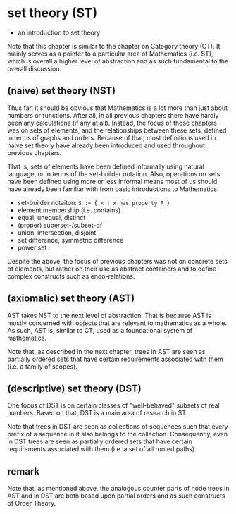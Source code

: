 
# set theory (ST)
- an introduction to set theory

Note that this chapter is similar to the chapter on Category theory (CT). It
mainly serves as a pointer to a particular area of Mathematics (i.e. ST), which
is overall a higher level of abstraction and as such fundamental to the overall
discussion.

<!-- ======================================================================= -->
## (naive) set theory (NST)

Thus far, it should be obvious that Mathematics is a lot more than just about
numbers or functions. After all, in all previous chapters there have hardly
been any calculations (if any at all). Instead, the focus of those chapters
was on sets of elements, and the relationships between these sets, defined in
terms of graphs and orders. Because of that, most definitions used in naive
set theory have already been introduced and used throughout previous chapters.

That is, sets of elements have been defined informally using natural language,
or in terms of the set-builder notation. Also, operations on sets have been
defined using more or less informal means most of us should have already been
familiar with from basic introductions to Mathematics.

* set-builder notaiton: `S := { x | x has property P }`
* element membership (i.e. contains)
* equal, unequal, distinct
* (proper) superset-/subset-of
* union, intersection, disjoint
* set difference, symmetric difference
* power set

Despite the above, the focus of previous chapters was not on concrete sets of
elements, but rather on their use as abstract containers and to define complex
constructs such as endo-relations.

<!-- ======================================================================= -->
## (axiomatic) set theory (AST)

AST takes NST to the next level of abstraction. That is because AST is mostly
concerned with objects that are relevant to mathematics as a whole. As such,
AST is, similar to CT, used as a foundational system of mathematics.

Note that, as described in the next chapter, trees in AST are seen as partially
ordered sets that have certain requirements associated with them (i.e. a family
of scopes).

<!-- ======================================================================= -->
## (descriptive) set theory (DST)

One focus of DST is on certain classes of "well-behaved" subsets of real
numbers. Based on that, DST is a main area of research in ST.

Note that trees in DST are seen as collections of sequences such that every
prefix of a sequence in it also belongs to the collection. Consequently, even
in DST trees are seen as partially ordered sets that have certain requirements
associated with them (i.e. a set of all rooted paths).

<!-- ======================================================================= -->
## remark

Note that, as mentioned above, the analogous counter parts of node trees in AST
and in DST are both based upon partial orders and as such constructs of Order
Theory.

